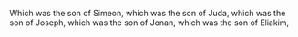 Which was the son of Simeon, which was the son of Juda, which was the son of Joseph, which was the son of Jonan, which was the son of Eliakim,
